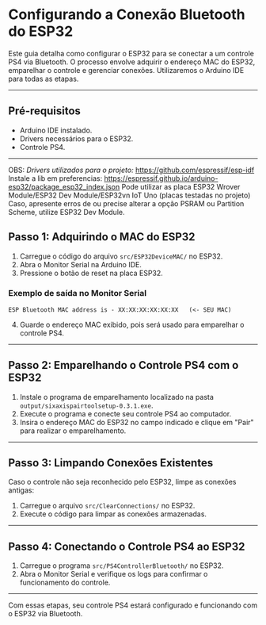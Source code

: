 # Configurando a Conexão Bluetooth do ESP32

Este guia detalha como configurar o ESP32 para se conectar a um controle PS4 via Bluetooth. O processo envolve adquirir o endereço MAC do ESP32, emparelhar o controle e gerenciar conexões. Utilizaremos o Arduino IDE para todas as etapas.

---

## **Pré-requisitos**
- Arduino IDE instalado.  
- Drivers necessários para o ESP32.  
- Controle PS4.  

---

OBS: *Drivers utilizados para o projeto:* https://github.com/espressif/esp-idf
Instale a lib em preferencias: https://espressif.github.io/arduino-esp32/package_esp32_index.json
Pode utilizar as placa ESP32 Wrover Module/ESP32 Dev Module/ESP32vn IoT Uno (placas testadas no projeto)
Caso, apresente erros de ou precise alterar a opção PSRAM ou Partition Scheme, utilize ESP32 Dev Module.

## **Passo 1: Adquirindo o MAC do ESP32**

1. Carregue o código do arquivo `src/ESP32DeviceMAC/` no ESP32.  
2. Abra o Monitor Serial na Arduino IDE.  
3. Pressione o botão de reset na placa ESP32.  

### **Exemplo de saída no Monitor Serial**  
```  
ESP Bluetooth MAC address is - XX:XX:XX:XX:XX:XX   (<- SEU MAC)  
```  
4. Guarde o endereço MAC exibido, pois será usado para emparelhar o controle PS4.  

---

## **Passo 2: Emparelhando o Controle PS4 com o ESP32**  

1. Instale o programa de emparelhamento localizado na pasta `output/sixaxispairtoolsetup-0.3.1.exe`.  
2. Execute o programa e conecte seu controle PS4 ao computador.  
3. Insira o endereço MAC do ESP32 no campo indicado e clique em "Pair" para realizar o emparelhamento.  

---

## **Passo 3: Limpando Conexões Existentes**  

Caso o controle não seja reconhecido pelo ESP32, limpe as conexões antigas:  

1. Carregue o arquivo `src/ClearConnections/` no ESP32.  
2. Execute o código para limpar as conexões armazenadas.  

---

## **Passo 4: Conectando o Controle PS4 ao ESP32**  

1. Carregue o programa `src/PS4ControllerBluetooth/` no ESP32.  
2. Abra o Monitor Serial e verifique os logs para confirmar o funcionamento do controle.  

---

Com essas etapas, seu controle PS4 estará configurado e funcionando com o ESP32 via Bluetooth.
